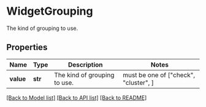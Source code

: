 # WidgetGrouping

The kind of grouping to use.
## Properties
Name | Type | Description | Notes
------------ | ------------- | ------------- | -------------
**value** | **str** | The kind of grouping to use. |  must be one of ["check", "cluster", ]

[[Back to Model list]](README.md#documentation-for-models) [[Back to API list]](README.md#documentation-for-api-endpoints) [[Back to README]](README.md)


